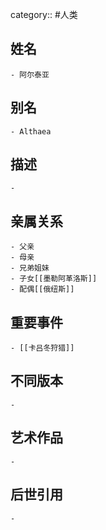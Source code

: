 category:: #人类
## 姓名
	- 阿尔泰亚
## 别名
	- Althaea
## 描述
	-
## 亲属关系
	- 父亲
	- 母亲
	- 兄弟姐妹
	- 子女[[墨勒阿革洛斯]]
	- 配偶[[俄纽斯]]
## 重要事件
	- [[卡吕冬狩猎]]
## 不同版本
	-
## 艺术作品
	-
## 后世引用
	-

